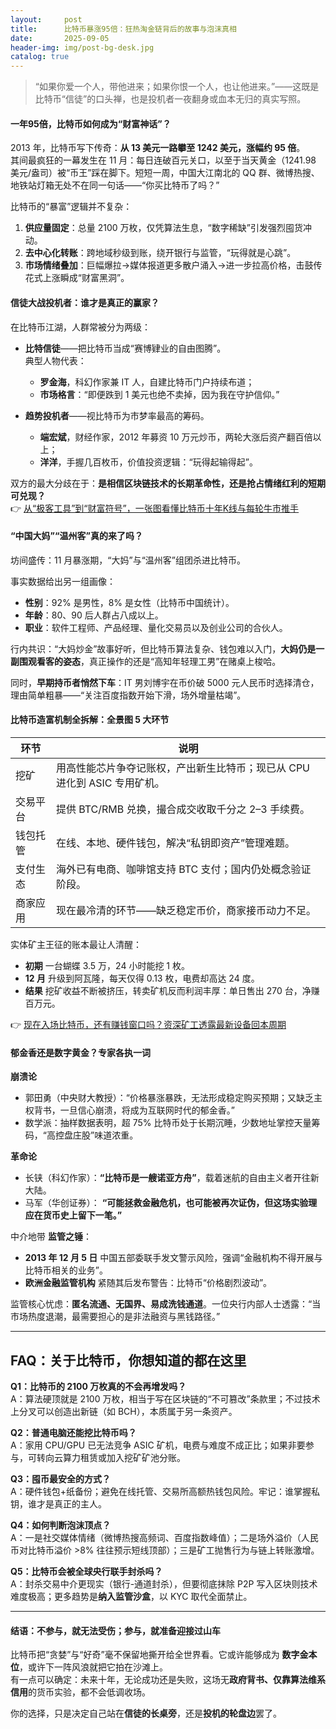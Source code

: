 ```yaml
---
layout:     post
title:      比特币暴涨95倍：狂热淘金链背后的故事与泡沫真相
date:       2025-09-05
header-img: img/post-bg-desk.jpg
catalog: true
---
```


> “如果你爱一个人，带他进来；如果你恨一个人，也让他进来。”——这既是比特币“信徒”的口头禅，也是投机者一夜翻身或血本无归的真实写照。

#### 一年95倍，比特币如何成为“财富神话”？

2013 年，比特币写下传奇：**从 13 美元一路攀至 1242 美元，涨幅约 95 倍**。  
其间最疯狂的一幕发生在 11 月：每日连破百元关口，以至于当天黄金（1241.98 美元/盎司）被“币王”踩在脚下。短短一周，中国大江南北的 QQ 群、微博热搜、地铁站灯箱无处不在同一句话——“你买比特币了吗？”

比特币的“暴富”逻辑并不复杂：  
1. **供应量固定**：总量 2100 万枚，仅凭算法生息，“数字稀缺”引发强烈囤货冲动。  
2. **去中心化转账**：跨地域秒级到账，绕开银行与监管，“玩得就是心跳”。  
3. **市场情绪叠加**：巨幅爆拉→媒体报道更多散户涌入→进一步拉高价格，击鼓传花式上涨瞬成“财富黑洞”。

#### 信徒大战投机者：谁才是真正的赢家？

在比特币江湖，人群常被分为两级：

- **比特信徒**——把比特币当成“赛博肄业的自由图腾”。  
  典型人物代表：  
  - **罗金海**，科幻作家兼 IT 人，自建比特币门户持续布道；  
  - **市场格言**：“即便跌到 1 美元也绝不卖掉，因为我在守护信仰。”

- **趋势投机者**——视比特币为市梦率最高的筹码。  
  - **端宏斌**，财经作家，2012 年募资 10 万元炒币，两轮大涨后资产翻百倍以上；  
  - **洋洋**，手握几百枚币，价值投资逻辑：“玩得起输得起”。  

双方的最大分歧在于：**是相信区块链技术的长期革命性，还是抢占情绪红利的短期可兑现？**  
👉 [从“极客工具”到“财富符号”，一张图看懂比特币十年K线与每轮牛市推手](https://okxdog.com/)

#### “中国大妈”“温州客”真的来了吗？

坊间盛传：11 月暴涨期，“大妈”与“温州客”组团杀进比特币。  

事实数据给出另一组画像：

- **性别**：92% 是男性，8% 是女性（比特币中国统计）。  
- **年龄**：80、90 后人群占八成以上。  
- **职业**：软件工程师、产品经理、量化交易员以及创业公司的合伙人。  

行内共识：“大妈炒金”故事好听，但比特币算法复杂、钱包难以入门，**大妈仍是一副围观看客的姿态**，真正操作的还是“高知年轻理工男”在赌桌上梭哈。  

同时，**早期持币者悄然下车**：IT 男刘博宇在币价破 5000 元人民币时选择清仓，理由简单粗暴——“关注百度指数开始下滑，场外增量枯竭”。  

#### 比特币造富机制全拆解：全景图 5 大环节

| 环节          | 说明                                                         |
| ------------- | ------------------------------------------------------------ |
| 挖矿          | 用高性能芯片争夺记账权，产出新生比特币；现已从 CPU 进化到 ASIC 专用矿机。 |
| 交易平台      | 提供 BTC/RMB 兑换，撮合成交收取千分之 2–3 手续费。         |
| 钱包托管      | 在线、本地、硬件钱包，解决“私钥即资产”管理难题。           |
| 支付生态      | 海外已有电商、咖啡馆支持 BTC 支付；国内仍处概念验证阶段。   |
| 商家应用      | 现在最冷清的环节——缺乏稳定币价，商家接币动力不足。         |

实体矿主王征的账本最让人清醒：  
- **初期** 一台蝴蝶 3.5 万，24 小时能挖 1 枚。  
- **12 月** 升级到阿瓦隆，每天仅得 0.13 枚，电费却高达 24 度。  
- **结果** 挖矿收益不断被挤压，转卖矿机反而利润丰厚：单日售出 270 台，净赚百万元。  

👉 [现在入场比特币，还有赚钱窗口吗？资深矿工透露最新设备回本周期](https://okxdog.com/)

#### 郁金香还是数字黄金？专家各执一词

**崩溃论**  
- 郭田勇（中央财大教授）：“价格暴涨暴跌，无法形成稳定购买预期；又缺乏主权背书，一旦信心崩溃，将成为互联网时代的郁金香。”  
- 数学派：抽样数据表明，超 75% 比特币处于长期沉睡，少数地址掌控天量筹码，“高控盘庄股”味道浓重。

**革命论**  
- 长铗（科幻作家）：**“比特币是一艘诺亚方舟”**，载着迷航的自由主义者开往新大陆。  
- 马军（华创证券）： **“可能拯救金融危机，也可能被再次证伪，但这场实验理应在货币史上留下一笔。”**

中介地带 **监管之锤**：

- **2013 年 12 月 5 日** 中国五部委联手发文警示风险，强调“金融机构不得开展与比特币相关的业务”。  
- **欧洲金融监管机构** 紧随其后发布警告：比特币“价格剧烈波动”。  

监管核心忧虑：**匿名流通、无国界、易成洗钱通道**。一位央行内部人士透露：“当市场热度退潮，最需要担心的是非法融资与黑钱路径。”

---

## FAQ：关于比特币，你想知道的都在这里

**Q1：比特币的 2100 万枚真的不会再增发吗？**  
A：算法硬顶就是 2100 万枚，相当于写在区块链的“不可篡改”条款里；不过技术上分叉可以创造出新链（如 BCH），本质属于另一条资产。

**Q2：普通电脑还能挖比特币吗？**  
A：家用 CPU/GPU 已无法竞争 ASIC 矿机，电费与难度不成正比；如果非要参与，可转向云算力租赁或加入挖矿矿池分账。

**Q3：囤币最安全的方式？**  
A：硬件钱包+纸备份；避免在线托管、交易所高额热钱包风险。牢记：谁掌握私钥，谁才是真正的主人。

**Q4：如何判断泡沫顶点？**  
A：一是社交媒体情绪（微博热搜高频词、百度指数峰值）；二是场外溢价（人民币对比特币溢价 >8% 往往预示短线顶部）；三是矿工抛售行为与链上转账激增。

**Q5：比特币会被全球央行联手封杀吗？**  
A：封杀交易中介更现实（银行-通道封杀），但要彻底抹除 P2P 写入区块则技术难度极高；更多趋势是**纳入监管沙盒**，以 KYC 取代全面禁止。

---

#### 结语：不参与，就无法受伤；参与，就准备迎接过山车

比特币把“贪婪”与“好奇”毫不保留地撕开给全世界看。它或许能够成为 **数字金本位**，或许下一阵风浪就把它拍在沙滩上。  
有一点可以确定：未来十年，无论成功还是失败，这场无**政府背书、仅靠算法维系信用**的货币实验，都不会低调收场。  

你的选择，只是决定自己站在**信徒的长桌旁**，还是**投机的轮盘边**罢了。